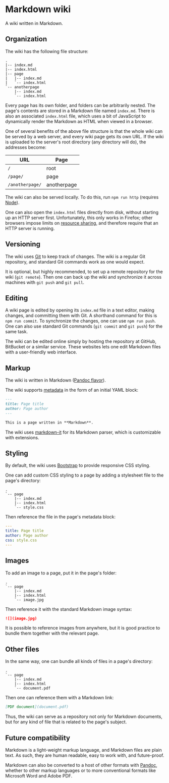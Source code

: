 Markdown wiki
=============

A wiki written in Markdown.

Organization
------------

The wiki has the following file structure:

    .
    |-- index.md
    |-- index.html
    |-- page
    |   |-- index.md
    |   `-- index.html
    `-- anotherpage
        |-- index.md
        `-- index.html

Every page has its own folder, and folders can be arbitrarily nested. The page's contents are stored in a Markdown file named `index.md`. There is also an associated `index.html` file, which uses a bit of JavaScript to dynamically render the Markdown as HTML when viewed in a browser.

One of several benefits of the above file structure is that the whole wiki can be served by a web server, and every wiki page gets its own URL. If the wiki is uploaded to the server's root directory (any directory will do), the addresses become:

| URL | Page |
| --- | ---- |
| `/` | root |
| `/page/` | page |
| `/anotherpage/` | anotherpage |

The wiki can also be served locally. To do this, run `npm run http` (requires [Node](http://nodejs.org/)).

One can also open the `index.html` files directly from disk, without starting up an HTTP server first. Unfortunately, this only works in Firefox; other browsers impose limits on [resource sharing](http://en.wikipedia.org/wiki/Cross-origin_resource_sharing), and therefore require that an HTTP server is running.

Versioning
----------

The wiki uses [Git](https://git-scm.com/) to keep track of changes. The wiki is a regular Git repository, and standard Git commands work as one would expect.

It is optional, but highly recommended, to set up a remote repository for the wiki (`git remote`). Then one can back up the wiki and synchronize it across machines with `git push` and `git pull`.

Editing
-------

A wiki page is edited by opening its `index.md` file in a text editor, making changes, and committing them with Git. A shorthand command for this is `npm run commit`. To synchronize the changes, one can use `npm run push`. One can also use standard Git commands (`git commit` and `git push`) for the same task.

The wiki can be edited online simply by hosting the repository at GitHub, BitBucket or a similar service. These websites lets one edit Markdown files with a user-friendly web interface.

Markup
------

The wiki is written in Markdown ([Pandoc flavor](http://pandoc.org/MANUAL.html#pandocs-markdown)).

The wiki supports [metadata](http://pandoc.org/MANUAL.html#metadata-blocks) in the form of an initial YAML block:

```markdown
---
title: Page title
author: Page author
---

This is a page written in **Markdown**.
```

The wiki uses [markdown-it](https://www.npmjs.com/package/markdown-it) for its Markdown parser, which is customizable with extensions.

Styling
-------

By default, the wiki uses [Bootstrap](http://getbootstrap.com/) to provide responsive CSS styling.

One can add custom CSS styling to a page by adding a stylesheet file to the page's directory:

    .
    `-- page
        |-- index.md
        |-- index.html
        `-- style.css

Then reference the file in the page's metadata block:

```yaml
---
title: Page title
author: Page author
css: style.css
---
```

Images
------

To add an image to a page, put it in the page's folder:

    .
    `-- page
        |-- index.md
        |-- index.html
        `-- image.jpg

Then reference it with the standard Markdown image syntax:

```markdown
![](image.jpg)
```

It is possible to reference images from anywhere, but it is good practice to bundle them together with the relevant page.

Other files
-----------

In the same way, one can bundle all kinds of files in a page's directory:

    .
    `-- page
        |-- index.md
        |-- index.html
        `-- document.pdf

Then one can reference them with a Markdown link:

```markdown
[PDF document](document.pdf)
```

Thus, the wiki can serve as a repository not only for Markdown documents, but for any kind of file that is related to the page's subject.

Future compatibility
--------------------

Markdown is a light-weight markup language, and Markdown files are plain text. As such, they are human readable, easy to work with, and future-proof.

Markdown can also be converted to a host of other formats with [Pandoc](http://pandoc.org/), whether to other markup languages or to more conventional formats like Microsoft Word and Adobe PDF.

